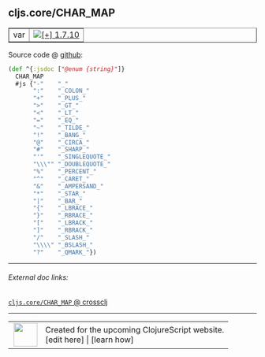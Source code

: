 ## cljs.core/CHAR_MAP



 <table border="1">
<tr>
<td>var</td>
<td><a href="https://github.com/cljsinfo/cljs-api-docs/tree/1.7.10"><img valign="middle" alt="[+] 1.7.10" title="Added in 1.7.10" src="https://img.shields.io/badge/+-1.7.10-lightgrey.svg"></a> </td>
</tr>
</table>









Source code @ [github](https://github.com/clojure/clojurescript/blob/r1.7.145/src/main/cljs/cljs/core.cljs#L280-L305):

```clj
(def ^{:jsdoc ["@enum {string}"]}
  CHAR_MAP
  #js {"-"    "_"
       ":"    "_COLON_"
       "+"    "_PLUS_"
       ">"    "_GT_"
       "<"    "_LT_"
       "="    "_EQ_"
       "~"    "_TILDE_"
       "!"    "_BANG_"
       "@"    "_CIRCA_"
       "#"    "_SHARP_"
       "'"    "_SINGLEQUOTE_"
       "\\\"" "_DOUBLEQUOTE_"
       "%"    "_PERCENT_"
       "^"    "_CARET_"
       "&"    "_AMPERSAND_"
       "*"    "_STAR_"
       "|"    "_BAR_"
       "{"    "_LBRACE_"
       "}"    "_RBRACE_"
       "["    "_LBRACK_"
       "]"    "_RBRACK_"
       "/"    "_SLASH_"
       "\\\\" "_BSLASH_"
       "?"    "_QMARK_"})
```

<!--
Repo - tag - source tree - lines:

 <pre>
clojurescript @ r1.7.145
└── src
    └── main
        └── cljs
            └── cljs
                └── <ins>[core.cljs:280-305](https://github.com/clojure/clojurescript/blob/r1.7.145/src/main/cljs/cljs/core.cljs#L280-L305)</ins>
</pre>

-->

---



###### External doc links:

[`cljs.core/CHAR_MAP` @ crossclj](http://crossclj.info/fun/cljs.core.cljs/CHAR_MAP.html)<br>

---

 <table>
<tr><td>
<img valign="middle" align="right" width="48px" src="http://i.imgur.com/Hi20huC.png">
</td><td>
Created for the upcoming ClojureScript website.<br>
[edit here] | [learn how]
</td></tr></table>

[edit here]:https://github.com/cljsinfo/cljs-api-docs/blob/master/cljsdoc/cljs.core/CHAR_MAP.cljsdoc
[learn how]:https://github.com/cljsinfo/cljs-api-docs/wiki/cljsdoc-files

<!--

This information was too distracting to show to readers, but I'll leave it
commented here since it is helpful to:

- pretty-print the data used to generate this document
- and show how to retrieve that data



The API data for this symbol:

```clj
{:ns "cljs.core",
 :name "CHAR_MAP",
 :type "var",
 :source {:code "(def ^{:jsdoc [\"@enum {string}\"]}\n  CHAR_MAP\n  #js {\"-\"    \"_\"\n       \":\"    \"_COLON_\"\n       \"+\"    \"_PLUS_\"\n       \">\"    \"_GT_\"\n       \"<\"    \"_LT_\"\n       \"=\"    \"_EQ_\"\n       \"~\"    \"_TILDE_\"\n       \"!\"    \"_BANG_\"\n       \"@\"    \"_CIRCA_\"\n       \"#\"    \"_SHARP_\"\n       \"'\"    \"_SINGLEQUOTE_\"\n       \"\\\\\\\"\" \"_DOUBLEQUOTE_\"\n       \"%\"    \"_PERCENT_\"\n       \"^\"    \"_CARET_\"\n       \"&\"    \"_AMPERSAND_\"\n       \"*\"    \"_STAR_\"\n       \"|\"    \"_BAR_\"\n       \"{\"    \"_LBRACE_\"\n       \"}\"    \"_RBRACE_\"\n       \"[\"    \"_LBRACK_\"\n       \"]\"    \"_RBRACK_\"\n       \"/\"    \"_SLASH_\"\n       \"\\\\\\\\\" \"_BSLASH_\"\n       \"?\"    \"_QMARK_\"})",
          :title "Source code",
          :repo "clojurescript",
          :tag "r1.7.145",
          :filename "src/main/cljs/cljs/core.cljs",
          :lines [280 305]},
 :full-name "cljs.core/CHAR_MAP",
 :full-name-encode "cljs.core/CHAR_MAP",
 :history [["+" "1.7.10"]]}

```

Retrieve the API data for this symbol:

```clj
;; from Clojure REPL
(require '[clojure.edn :as edn])
(-> (slurp "https://raw.githubusercontent.com/cljsinfo/cljs-api-docs/catalog/cljs-api.edn")
    (edn/read-string)
    (get-in [:symbols "cljs.core/CHAR_MAP"]))
```

-->
